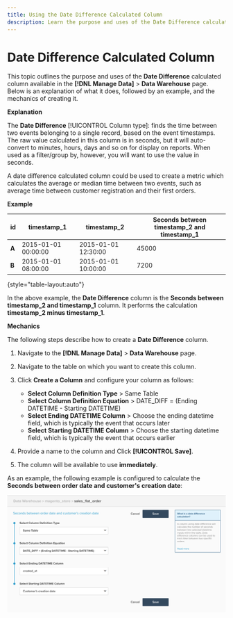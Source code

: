 ```yaml
---
title: Using the Date Difference Calculated Column
description: Learn the purpose and uses of the Date Difference calculated column.
---
```

# Date Difference Calculated Column

 This topic outlines the purpose and uses of the **Date Difference** calculated column available in the **[!DNL Manage Data]** > **Data Warehouse** page. Below is an explanation of what it does, followed by an example, and the mechanics of creating it.

**Explanation**

The **Date Difference** [!UICONTROL Column type]: finds the time between two events belonging to a single record, based on the event timestamps. The raw value calculated in this column is in seconds, but it will auto-convert to minutes, hours, days and so on for display on reports. When used as a filter/group by, however, you will want to use the value in seconds.

A date difference calculated column could be used to create a metric which calculates the average or median time between two events, such as average time between customer registration and their first orders.

**Example**

|**id**|**timestamp_1**|**timestamp_2**|**Seconds between timestamp_2 and timestamp_1**|
|--- |--- |--- |--- |
|**A**|2015-01-01 00:00:00|2015-01-01 12:30:00|45000|
|**B**|2015-01-01 08:00:00|2015-01-01 10:00:00|7200|

{style="table-layout:auto"}


In the above example, the **Date Difference** column is the **Seconds between timestamp_2 and timestamp_1** column. It performs the calculation **timestamp_2 minus timestamp_1**.

**Mechanics**

The following steps describe how to create a **Date Difference** column.

1. Navigate to the **[!DNL Manage Data]** > **Data Warehouse** page.
1. Navigate to the table on which you want to create this column.
1. Click **Create a Column** and configure your column as follows:
    * **Select Column Definition Type** > Same Table
    * **Select Column Definition Equation** > DATE_DIFF = (Ending DATETIME - Starting DATETIME)
    * **Select Ending DATETIME Column** > Choose the ending datetime field, which is typically the event that occurs later
    * **Select Starting DATETIME Column** > Choose the starting datetime field, which is typically the event that occurs earlier

1. Provide a name to the column and Click **[!UICONTROL Save]**.
1. The column will be available to use **immediately**.

As an example, the following example is configured to calculate the **Seconds between order date and customer's creation date**:

![](../../assets/date_diff.png)
